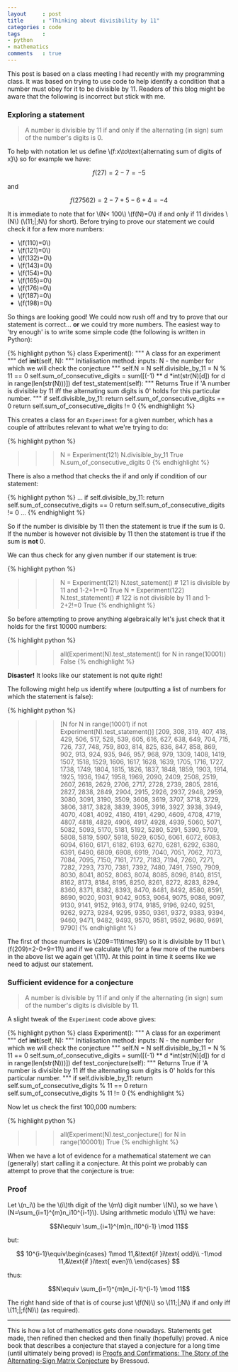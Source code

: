 ```yaml
---
layout     : post
title      : "Thinking about divisibility by 11"
categories : code
tags       :
- python
- mathematics
comments   : true
---
```


This post is based on a class meeting I had recently with my programming class.
It was based on trying to use code to help identify a condition that a number must obey for it to be divisible by 11.
Readers of this blog might be aware that the following is incorrect but stick with me.

### Exploring a statement

> A number is divisible by 11 if and only if the alternating (in sign) sum of the number's digits is 0.

To help with notation let us define \\(f:x\to\text{alternating sum of digits of x}\\) so for example we have:

$$f(27)=2-7=-5$$

and

$$f(27562)=2-7+5-6+4=-4$$

It is immediate to note that for \\(N< 100\\) \\(f(N)=0\\) if and only if 11 divides \\(N\\) (\\(11\;\|\;N\\) for short).
Before trying to prove our statement we could check it for a few more numbers:

- \\(f(110)=0\\)
- \\(f(121)=0\\)
- \\(f(132)=0\\)
- \\(f(143)=0\\)
- \\(f(154)=0\\)
- \\(f(165)=0\\)
- \\(f(176)=0\\)
- \\(f(187)=0\\)
- \\(f(198)=0\\)

So things are looking good!
We could now rush off and try to prove that our statement is correct... **or** we could try more numbers.
The easiest way to 'try enough' is to write some simple code (the following is written in Python):

{% highlight python %}
class Experiment():
    """
    A class for an experiment
    """
    def __init__(self, N):
        """
    Initialisation method:
    inputs: N - the number for which we will check the conjecture
    """
        self.N = N
        self.divisible_by_11 = N % 11 == 0
        self.sum_of_consecutive_digits = sum([(-1) ** d *int(str(N)[d]) for d in range(len(str(N)))])
    def test_statement(self):
        """
        Returns True if 'A number is divisible by 11 iff the alternating sum digits is 0' holds for this particular number.
        """
        if self.divisible_by_11:
            return self.sum_of_consecutive_digits == 0
        return self.sum_of_consecutive_digits != 0
{% endhighlight %}

This creates a class for an `Experiment` for a given number, which has a couple of attributes relevant to what we're trying to do:

{% highlight python %}
>>> N = Experiment(121)
>>> N.divisible_by_11
True
>>> N.sum_of_consecutive_digits
0
{% endhighlight %}

There is also a method that checks the if and only if condition of our statement:

{% highlight python %}
...
        if self.divisible_by_11:
            return self.sum_of_consecutive_digits == 0
        return self.sum_of_consecutive_digits != 0
...
{% endhighlight %}

So if the number is divisible by 11 then the statement is true if the sum is 0.
If the number is however not divisible by 11 then the statement is true if the sum is **not** 0.

We can thus check for any given number if our statement is true:

{% highlight python %}
>>> N = Experiment(121)
>>> N.test_satement()  # 121 is divisible by 11 and 1-2+1==0
True
>>> N = Experiment(122)
>>> N.test_statement()  # 122 is not divisible by 11 and 1-2+2!=0
True
{% endhighlight %}

So before attempting to prove anything algebraically let's just check that it holds for the first 10000 numbers:

{% highlight python %}
>>> all(Experiment(N).test_statement() for N in range(10001))
False
{% endhighlight %}

**Disaster!** It looks like our statement is not quite right!

The following might help us identify where (outputting a list of numbers for which the statement is false):

{% highlight python %}
>>> [N for N in range(10001) if not Experiment(N).test_statement()]
[209, 308, 319, 407, 418, 429, 506, 517, 528, 539, 605, 616, 627, 638, 649, 704, 715, 726, 737, 748, 759, 803, 814, 825, 836, 847, 858, 869, 902, 913, 924, 935, 946, 957, 968, 979, 1309, 1408, 1419, 1507, 1518, 1529, 1606, 1617, 1628, 1639, 1705, 1716, 1727, 1738, 1749, 1804, 1815, 1826, 1837, 1848, 1859, 1903, 1914, 1925, 1936, 1947, 1958, 1969, 2090, 2409, 2508, 2519, 2607, 2618, 2629, 2706, 2717, 2728, 2739, 2805, 2816, 2827, 2838, 2849, 2904, 2915, 2926, 2937, 2948, 2959, 3080, 3091, 3190, 3509, 3608, 3619, 3707, 3718, 3729, 3806, 3817, 3828, 3839, 3905, 3916, 3927, 3938, 3949, 4070, 4081, 4092, 4180, 4191, 4290, 4609, 4708, 4719, 4807, 4818, 4829, 4906, 4917, 4928, 4939, 5060, 5071, 5082, 5093, 5170, 5181, 5192, 5280, 5291, 5390, 5709, 5808, 5819, 5907, 5918, 5929, 6050, 6061, 6072, 6083, 6094, 6160, 6171, 6182, 6193, 6270, 6281, 6292, 6380, 6391, 6490, 6809, 6908, 6919, 7040, 7051, 7062, 7073, 7084, 7095, 7150, 7161, 7172, 7183, 7194, 7260, 7271, 7282, 7293, 7370, 7381, 7392, 7480, 7491, 7590, 7909, 8030, 8041, 8052, 8063, 8074, 8085, 8096, 8140, 8151, 8162, 8173, 8184, 8195, 8250, 8261, 8272, 8283, 8294, 8360, 8371, 8382, 8393, 8470, 8481, 8492, 8580, 8591, 8690, 9020, 9031, 9042, 9053, 9064, 9075, 9086, 9097, 9130, 9141, 9152, 9163, 9174, 9185, 9196, 9240, 9251, 9262, 9273, 9284, 9295, 9350, 9361, 9372, 9383, 9394, 9460, 9471, 9482, 9493, 9570, 9581, 9592, 9680, 9691, 9790]
{% endhighlight %}

The first of those numbers is \\(209=11\times19\\) so it is divisible by 11 but \\(f(209)=2-0+9=11\\) and if we calculate \\(f\\) for a few more of the numbers in the above list we again get \\(11\\).
At this point in time it seems like we need to adjust our statement.

### Sufficient evidence for a conjecture

> A number is divisible by 11 if and only if the alternating (in sign) sum of the number's digits is divisible by 11.

A slight tweak of the `Experiment` code above gives:

{% highlight python %}
class Experiment():
    """
    A class for an experiment
    """
    def __init__(self, N):
        """
    Initialisation method:
    inputs: N - the number for which we will check the conjecture
    """
        self.N = N
        self.divisible_by_11 = N % 11 == 0
        self.sum_of_consecutive_digits = sum([(-1) ** d *int(str(N)[d]) for d in range(len(str(N)))])
    def test_conjecture(self):
        """
        Returns True if 'A number is divisible by 11 iff the alternating sum digits is 0' holds for this particular number.
        """
        if self.divisible_by_11:
            return self.sum_of_consecutive_digits % 11 == 0
        return self.sum_of_consecutive_digits % 11 != 0
{% endhighlight %}

Now let us check the first 100,000 numbers:

{% highlight python %}
>>> all(Experiment(N).test_conjecture() for N in range(100001))
True
{% endhighlight %}

When we have a lot of evidence for a mathematical statement we can (generally) start calling it a conjecture.
At this point we probably can attempt to prove that the conjecture is true:

### Proof

Let \\(n_i\\) be the \\(i\\)th digit of the \\(m\\) digit number \\(N\\), so we have \\(N=\sum_{i=1}^{m}n_i10^{i-1}\\).
Using arithmetic modulo \\(11\\) we have:

$$N\equiv \sum_{i=1}^{m}n_i10^{i-1} \mod 11$$

but:

$$
10^{i-1}\equiv\begin{cases}
1\mod 11,&\text{if }i\text{ odd}\\
-1\mod 11,&\text{if }i\text{ even}\\
\end{cases}
$$

thus:

$$N\equiv \sum_{i=1}^{m}n_i(-1)^{i-1} \mod 11$$

The right hand side of that is of course just \\(f(N)\\) so \\(11\;\|\;N\\) if and only iff \\(11\;\|\;f(N)\\) (as required).

---

This is how a lot of mathematics gets done nowadays.
Statements get made, then refined then checked and then finally (hopefully) proved.
A nice book that describes a conjecture that stayed a conjecture for a long time (until ultimately being proved) is [Proofs and Confirmations: The Story of the Alternating-Sign Matrix Conjecture](http://www.amazon.co.uk/Proofs-Confirmations-Alternating-Sign-Conjecture-Spectrum/dp/0521666465) by Bressoud.
